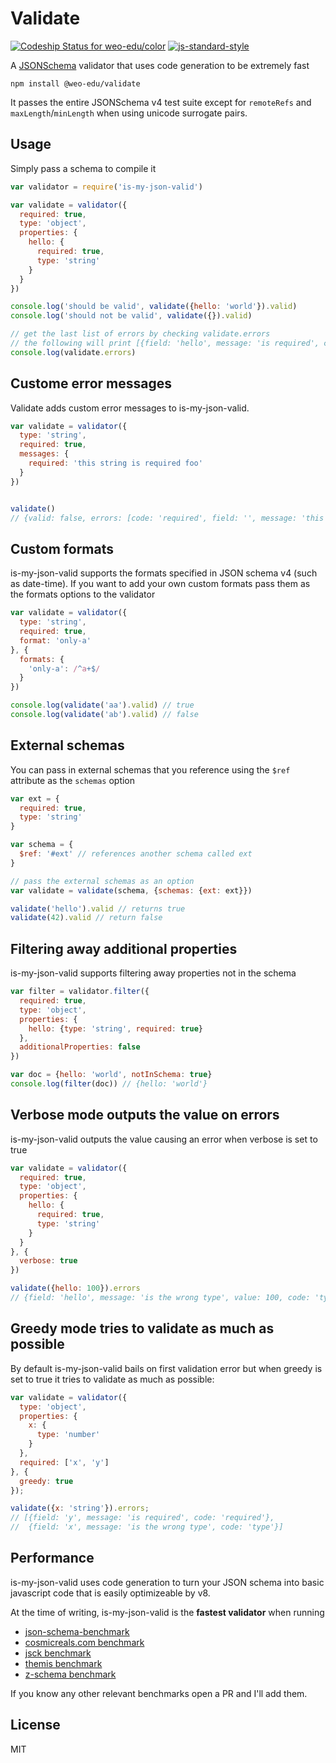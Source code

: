 # Validate

[ ![Codeship Status for weo-edu/color](https://img.shields.io/codeship/c3283030-dff3-0132-e34e-4a4681aa8cab/master.svg)](https://codeship.com/projects/80692) [![js-standard-style](https://img.shields.io/badge/code%20style-standard-brightgreen.svg?style=flat)](https://github.com/feross/standard)


A [JSONSchema](http://json-schema.org/) validator that uses code generation
to be extremely fast

```
npm install @weo-edu/validate
```

It passes the entire JSONSchema v4 test suite except for `remoteRefs` and `maxLength`/`minLength` when using unicode surrogate pairs.


## Usage

Simply pass a schema to compile it

``` js
var validator = require('is-my-json-valid')

var validate = validator({
  required: true,
  type: 'object',
  properties: {
    hello: {
      required: true,
      type: 'string'
    }
  }
})

console.log('should be valid', validate({hello: 'world'}).valid)
console.log('should not be valid', validate({}).valid)

// get the last list of errors by checking validate.errors
// the following will print [{field: 'hello', message: 'is required', code: 'required'}]
console.log(validate.errors)
```

## Custome error messages

Validate adds custom error messages to is-my-json-valid.

```js
var validate = validator({
  type: 'string',
  required: true,
  messages: {
    required: 'this string is required foo'
  }
})


validate()
// {valid: false, errors: [code: 'required', field: '', message: 'this string is required foo']}

```

## Custom formats

is-my-json-valid supports the formats specified in JSON schema v4 (such as date-time).
If you want to add your own custom formats pass them as the formats options to the validator

``` js
var validate = validator({
  type: 'string',
  required: true,
  format: 'only-a'
}, {
  formats: {
    'only-a': /^a+$/
  }
})

console.log(validate('aa').valid) // true
console.log(validate('ab').valid) // false
```

## External schemas

You can pass in external schemas that you reference using the `$ref` attribute as the `schemas` option

``` js
var ext = {
  required: true,
  type: 'string'
}

var schema = {
  $ref: '#ext' // references another schema called ext
}

// pass the external schemas as an option
var validate = validate(schema, {schemas: {ext: ext}})

validate('hello').valid // returns true
validate(42).valid // return false
```

## Filtering away additional properties

is-my-json-valid supports filtering away properties not in the schema

``` js
var filter = validator.filter({
  required: true,
  type: 'object',
  properties: {
    hello: {type: 'string', required: true}
  },
  additionalProperties: false
})

var doc = {hello: 'world', notInSchema: true}
console.log(filter(doc)) // {hello: 'world'}
```

## Verbose mode outputs the value on errors

is-my-json-valid outputs the value causing an error when verbose is set to true

``` js
var validate = validator({
  required: true,
  type: 'object',
  properties: {
    hello: {
      required: true,
      type: 'string'
    }
  }
}, {
  verbose: true
})

validate({hello: 100}).errors
// {field: 'hello', message: 'is the wrong type', value: 100, code: 'type'}
```

## Greedy mode tries to validate as much as possible

By default is-my-json-valid bails on first validation error but when greedy is
set to true it tries to validate as much as possible:

``` js
var validate = validator({
  type: 'object',
  properties: {
    x: {
      type: 'number'
    }
  },
  required: ['x', 'y']
}, {
  greedy: true
});

validate({x: 'string'}).errors;
// [{field: 'y', message: 'is required', code: 'required'},
//  {field: 'x', message: 'is the wrong type', code: 'type'}]
```



## Performance

is-my-json-valid uses code generation to turn your JSON schema into basic javascript code that is easily optimizeable by v8.

At the time of writing, is-my-json-valid is the __fastest validator__ when running

* [json-schema-benchmark](https://github.com/Muscula/json-schema-benchmark)
* [cosmicreals.com benchmark](http://cosmicrealms.com/blog/2014/08/29/benchmark-of-node-dot-js-json-validation-modules-part-3/)
* [jsck benchmark](https://github.com/pandastrike/jsck/issues/72#issuecomment-70992684)
* [themis benchmark](https://cdn.rawgit.com/playlyfe/themis/master/benchmark/results.html)
* [z-schema benchmark](https://rawgit.com/zaggino/z-schema/master/benchmark/results.html)

If you know any other relevant benchmarks open a PR and I'll add them.

## License

MIT
